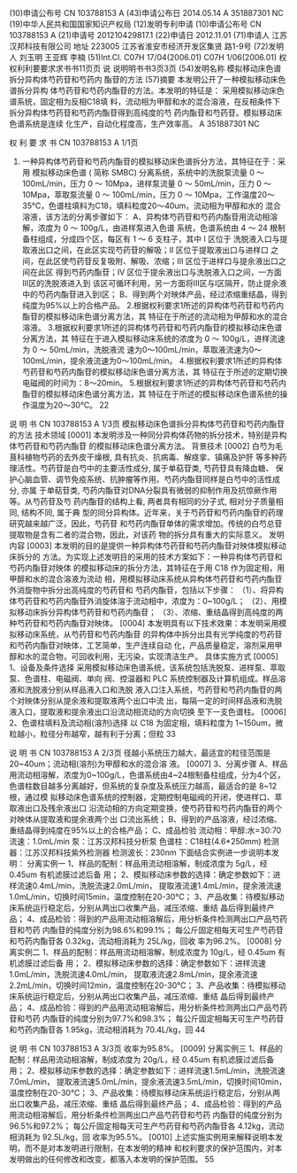 (10)申请公布号 CN 103788153 A
(43)申请公布日 2014.05.14
A
351887301
NC
(19)中华人民共和国国家知识产权局
(12)发明专利申请
(10)申请公布号 CN 103788153 A
(21)申请号 201210429817.1
(22)申请日 2012.11.01
(71)申请人 江苏汉邦科技有限公司
地址 223005 江苏省淮安市经济开发区集贤
路1-9号
(72)发明人 刘玉明 王亚辉 李楠
(51)Int.Cl.
C07H 17/04(2006.01)
C07H 1/06(2006.01)
权权利利要要求求书书11页页 说 说明明书书3页3页
(54)发明名称
模拟移动床色谱拆分异构体芍药苷和芍药内
酯苷的方法
(57)摘要
本发明公开了一种模拟移动床色谱拆分异构
体芍药苷和芍药内酯苷的方法。本发明的特征是：
采用模拟移动床色谱系统，固定相为反相C18填
料，流动相为甲醇和水的混合溶液，在反相条件下
拆分异构体芍药苷和芍药内酯苷得到高纯度的芍
药内酯苷和芍药苷。模拟移动床色谱系统是连续
化生产，自动化程度高，生产效率高。
A
351887301
NC

权 利 要 求 书
CN 103788153 A 1/1页
1. 一种异构体芍药苷和芍药内酯苷的模拟移动床色谱拆分方法，其特征在于：采用
模拟移动床色谱 ( 简称 SMBC) 分离系统，系统中的洗脱泵流量 0 ～ 100mL/min，压力 0 ～
10Mpa，进样泵流量 0 ～ 50mL/min，压力 0 ～ 10Mpa，萃取泵流量 0 ～ 100mL/min，压力 0 ～
10Mpa，工作温度20～35℃，色谱柱填料为C18，填料粒度20～40um，流动相为甲醇和水的
混合溶液，该方法的分离步骤如下：
A、异构体芍药苷和芍药内酯苷用流动相溶解，浓度为 0 ～ 100g/L，由进样泵进入色谱
系统，色谱系统由 4 ～ 24 根制备柱组成，分成四个区，每区有 1 ～ 6 支柱子，其中 I 区位于
洗脱液入口与提取液出口之间，在此区实现芍药苷的解吸；II 区位于提取液出口与进样口
之间，在此区使芍药苷反复吸附、解吸、浓缩；III 区位于进样口与提余液出口之间在此区
得到芍药内酯苷；IV 区位于提余液出口与洗脱液入口之间，一方面 III区的洗脱液进入到
该区可循环利用，另一方面将III区与I区隔开，防止提余液中的芍药内酯苷进入到I区；
B、得到两个对映体产品，经过浓缩重结晶，得到纯度为95%以上的合格产品。
2.根据权利要求1所述的异构体芍药苷和芍药内酯苷的模拟移动床色谱分离方法，其
特征在于所述的流动相为甲醇和水的混合溶液。
3.根据权利要求1所述的异构体芍药苷和芍药内酯苷的模拟移动床色谱分离方法，其
特征在于进入模拟移动床系统的浓度为 0 ～ 100g/L，进样流速为 0 ～ 50mL/min，洗脱液流
速为0～100mL/min，萃取液流速为0～100mL/min，提余液流速为0～100mL/min。
4.根据权利要求1所述的异构体芍药苷和芍药内酯苷的模拟移动床色谱分离方法，其
特征在于所述的定期切换电磁阀的时间为：8～20min。
5.根据权利要求1所述的异构体芍药苷和芍药内酯苷的模拟移动床色谱分离方法，其
特征在于所述的模拟移动床色谱系统的操作温度为20～30℃。
22

说 明 书
CN 103788153 A 1/3页
模拟移动床色谱拆分异构体芍药苷和芍药内酯苷的方法
技术领域
[0001] 本发明涉及一种同分异构体药物的拆分技术，特别是异构体芍药苷和芍药内酯苷
的模拟移动床色谱分离方法。
背景技术
[0002] 白芍为毛茛科植物芍药的去外皮干燥根, 具有抗炎、抗病毒、解痉挛、镇痛及护肝
等多种药理活性。芍药苷是白芍中的主要活性成分, 属于单萜苷类, 芍药苷具有降血糖、
保护心脑血管、调节免疫系统、抗肿瘤等作用。芍药内酯苷同样是白芍中的活性成分, 亦属
于单萜苷类, 芍药内酯苷对DNA分裂具有微弱的抑制作用及抗惊厥作用等。从芍药苷及芍
药内酯苷的结构上看, 两者具有相同的分子式, 相对分子质量相同, 结构不同, 属于典
型的同分异构体。近年来，关于芍药苷和芍药内酯苷的药理研究越来越广泛，因此，芍药苷
和芍药内酯苷单体的需求增加。传统的白芍总苷提取物是含有二者的混合物，因此，对该药
物的拆分具有重大的实际意义。
发明内容
[0003] 本发明的目的是提供一种异构体芍药苷和芍药内酯苷对映体模拟移动床拆分的
方法。为实现上述发明目的采用的技术方案如下：一种异构体芍药苷和芍药内酯苷对映体
的模拟移动床的拆分方法，其特征在于用 C18 作为固定相，用甲醇和水的混合溶液为流动
相，用模拟移动床系统从异构体芍药苷和芍药内酯苷外消旋物中拆分出高纯度的芍药苷和
芍药内酯苷，包括以下步骤：
（1）、将异构体芍药苷和芍药内酯苷外消旋体溶于流动相中，浓度为：0~100g/L；
（2）、用模拟移动床拆分异构体芍药苷和芍药内酯苷；
（3）、浓缩、重结晶得到高纯度的两种芍药苷和芍药内酯苷对映体。
[0004] 本发明具有以下技术效果：本发明采用模拟移动床系统，从芍药苷和芍药内酯苷
的异构体中拆分出具有光学纯度的芍药苷和芍药内酯苷对映体，工艺简单，生产连续自动
化，产品质量稳定，溶剂采用甲醇和水的混合物，可回收利用，无污染，实现清洁生产。
具体实施方式
[0005] 1、设备及条件选择
采用模拟移动床色谱系统，该系统包括洗脱泵、进样泵、萃取泵、色谱柱、电磁阀、单向
阀、控温器和 PLC 系统控制器及计算机组成。样品溶液和洗脱液分别从样品液入口和洗脱
液入口注入系统，芍药苷和芍药内酯苷的两个对映体分别从提余液和提取液两个出口中流
出，每隔一定的时间样品液和洗脱液入口，提取液和提余液出口沿流动相流动的方向切换
至下一支色谱柱。
[0006] 2、色谱柱填料及流动相(溶剂)选择
以 C18 为固定相，填料粒度为 1~150um，微粒越小，粒径分布越窄，越有利于分离；但粒
33

说 明 书
CN 103788153 A 2/3页
径越小系统压力越大，最适宜的粒径范围是20~40um；流动相(溶剂)为甲醇和水的混合溶
液。
[0007] 3、分离步骤
A、样品用流动相溶解，浓度为0~100g/L，色谱系统由4~24根制备柱组成，分为4个区，
色谱柱数目越多分离越好，但系统的复杂度及系统压力越高，最适合的是 8~12 根，通过模
拟移动床色谱系统的控制器，定期控制电磁阀的开闭，使进样口、萃取液出口及残余液出口
沿流动相的方向定期变换，使芍药苷和芍药内酯苷的两个对映体从提取液和提余液两个出
口流出系统；
B、得到的产品溶液，经过浓缩、重结晶得到纯度在95%以上的合格产品；
C、成品检验
流动相：甲醇:水=30:70
流速：1.0mL/min
泵：江苏汉邦科技分析泵
色谱柱：C18柱(4.6*250mm)
检测器：江苏汉邦科技紫外检测器
检测波长：230nm
下面结合实例进一步说明本发明：
分离实例一
1、样品的配制：样品用流动相溶解，制成浓度为 5g/L，经 0.45um 有机滤膜过滤后备
用；
2、模拟移动床参数的选择：确定参数如下：进样流速0.4mL/min，洗脱流速2.0mL/min，
提取液流速1.4mL/min，提余液流速1.0mL/min，切换时间15min，温度控制在20-30℃；
3、产品收集：待模拟移动床系统运行稳定后，分别从两出口收集产品，减压浓缩、重结
晶后得到最终产品；
4、成品检验：得到的产品用流动相溶解后，用分析条件检测两出口产品芍药苷和芍药
内酯苷的纯度分别为98.6%和99.1%；
每公斤固定相每天可生产芍药苷和芍药内酯苷各 0.32kg，流动相消耗为 25L/kg，回收
率为96.2%。
[0008]
分离实例二
1、样品的配制：样品用流动相溶解，制成浓度为 10g/L，经 0.45um 有机滤膜过滤后备
用；
2、模拟移动床参数的选择：确定参数如下：进样流速1.0mL/min，洗脱流速4.0mL/min，
提取液流速2.8mL/min，提余液流速2.2mL/min，切换时间12min，温度控制在20-30℃；
3、产品收集：待模拟移动床系统运行稳定后，分别从两出口收集产品，减压浓缩、重结
晶后得到最终产品；
4、成品检验：得到的产品用流动相溶解后，用分析条件检测两出口产品芍药苷和芍药
内酯苷的纯度分别为97.7%和98.3%；
每公斤固定相每天可生产芍药苷和芍药内酯苷各 1.95kg，流动相消耗为 70.4L/kg，回
44

说 明 书
CN 103788153 A 3/3页
收率为95.8%。
[0009]
分离实例三
1、样品的配制：样品用流动相溶解，制成浓度为 20g/L，经 0.45um 有机滤膜过滤后备
用；
2、模拟移动床参数的选择：确定参数如下：进样流速1.5mL/min，洗脱流速7.0mL/min，
提取液流速5.0mL/min，提余液流速3.5mL/min，切换时间10min，温度控制在20-30℃；
3、产品收集：待模拟移动床系统运行稳定后，分别从两出口收集产品，减压浓缩、重结
晶后得到最终产品；
4、成品检验：得到的产品用流动相溶解后，用分析条件检测两出口产品芍药苷和芍药
内酯苷的纯度分别为96.5%和97.2%；
每公斤固定相每天可生产芍药苷和芍药内酯苷各 4.12kg，流动相消耗为 92.5L/kg，回
收率为95.5%。
[0010] 上述实施实例用来解释说明本发明，而不是对本发明进行限制，在本发明的精神
和权利要求的保护范围内，对本发明做出的任何修改和改变，都落入本发明的保护范围。
55


